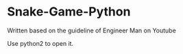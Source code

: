 # Snake-Game-Python
Written based on the guideline of Engineer Man on Youtube

Use python2 to open it. 



